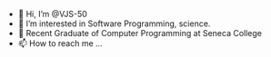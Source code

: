 - 👋 Hi, I’m @VJS-50
- 👀 I’m interested in Software Programming, science.
- 🌱 Recent Graduate of Computer Programming at Seneca College
- 📫 How to reach me ...

<!---
VJS-50/VJS-50 is a ✨ special ✨ repository because its `README.md` (this file) appears on your GitHub profile.
You can click the Preview link to take a look at your changes.
--->
